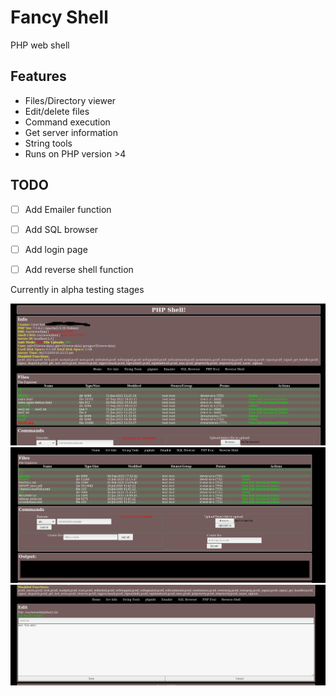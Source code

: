 # Fancy Shell

PHP web shell

## Features

- Files/Directory viewer
- Edit/delete files
- Command execution
- Get server information
- String tools
- Runs on PHP version >4 

## TODO

- [ ] Add Emailer function
- [ ] Add SQL browser
- [ ] Add login page
- [ ] Add reverse shell function


Currently in alpha testing stages

![Screenshot of Fancy Shell](/imgs/fshell3.PNG)
![Screenshot of Fancy Shell](/imgs/fshell1.PNG)
![Screenshot of Fancy Shell](/imgs/fshell2.PNG)
